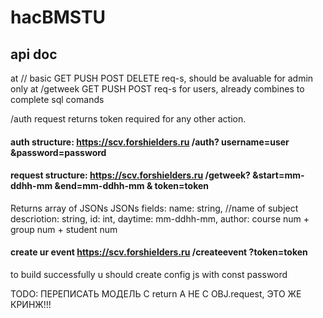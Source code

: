 # hacBMSTU

## api doc

at // basic GET PUSH POST DELETE req-s, should be avaluable for admin only
at /getweek GET PUSH POST req-s for users, already combines to complete sql comands

/auth request returns token required for any other action.

#### auth structure: https://scv.forshielders.ru /auth? username=user &password=password

#### request structure: https://scv.forshielders.ru /getweek? &start=mm-ddhh-mm &end=mm-ddhh-mm & token=token

Returns array of JSONs
JSONs fields: 
    name: string, //name of subject
    descriotion: string,
    id: int, 
    daytime: mm-ddhh-mm,
    author: course num + group num + student num

#### create ur event https://scv.forshielders.ru /createevent ?token=token





to build successfully u should create config js with const password




TODO: ПЕРЕПИСАТЬ МОДЕЛЬ С return А НЕ С OBJ.request, ЭТО ЖЕ КРИНЖ!!!
